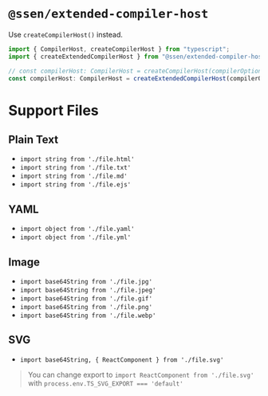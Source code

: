 # `@ssen/extended-compiler-host`

Use `createCompilerHost()` instead.

```ts
import { CompilerHost, createCompilerHost } from "typescript";
import { createExtendedCompilerHost } from "@ssen/extended-compiler-host";

// const compilerHost: CompilerHost = createCompilerHost(compilerOptions);
const compilerHost: CompilerHost = createExtendedCompilerHost(compilerOptions);
```

# Support Files

## Plain Text

- `import string from './file.html'`
- `import string from './file.txt'`
- `import string from './file.md'`
- `import string from './file.ejs'`

## YAML

- `import object from './file.yaml'`
- `import object from './file.yml'`

## Image

- `import base64String from './file.jpg'`
- `import base64String from './file.jpeg'`
- `import base64String from './file.gif'`
- `import base64String from './file.png'`
- `import base64String from './file.webp'`

## SVG

- `import base64String, { ReactComponent } from './file.svg'`

> You can change export to `import ReactComponent from './file.svg'` with `process.env.TS_SVG_EXPORT === 'default'`
